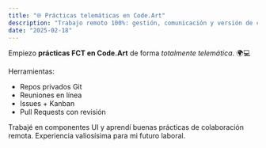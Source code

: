 ```yaml
---
title: "🌐 Prácticas telemáticas en Code.Art"
description: "Trabajo remoto 100%: gestión, comunicación y versión de código."
date: "2025-02-18"
---
```

Empiezo **prácticas FCT en Code.Art** de forma *totalmente telemática*. 🌍💻

Herramientas:
- Repos privados Git
- Reuniones en línea
- Issues + Kanban
- Pull Requests con revisión

Trabajé en componentes UI y aprendí buenas prácticas de colaboración remota. Experiencia valiosísima para mi futuro laboral.
